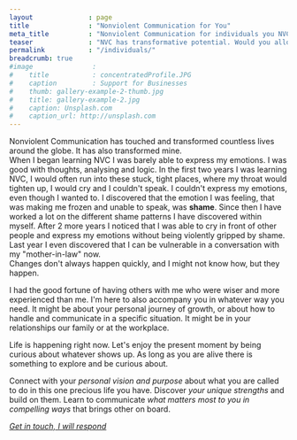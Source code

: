 ```yaml
---
layout              : page
title               : "Nonviolent Communication for You"
meta_title          : "Nonviolent Communication for individuals you NVC"
teaser              : "NVC has transformative potential. Would you allow me to guide and support you?"
permalink           : "/individuals/"
breadcrumb: true
#image               : 
#    title           : concentratedProfile.JPG
#    caption         : Support for Businesses
#    thumb: gallery-example-2-thumb.jpg
#    title: gallery-example-2.jpg
#    caption: Unsplash.com
#    caption_url: http://unsplash.com
---
```


Nonviolent Communication has touched and transformed countless lives around the globe. It has also transformed mine.   
When I began learning NVC I was barely able to express my emotions. I was good with thoughts, analysing and logic. In the first two years I was learning NVC, I would often run into these stuck, tight places, where my throat would tighten up, I would cry and I couldn't speak. I couldn't express my emotions, even though I wanted to. I discovered that the emotion I was feeling, that was making me frozen and unable to speak, was **shame**. Since then I have worked a lot on the different shame patterns I have discovered within myself. After 2 more years I noticed that I was able to cry in front of other people and express my emotions without being violently gripped by shame. Last year I even discovered that I can be vulnerable in a conversation with my "mother-in-law" now.  
Changes don't always happen quickly, and I might not know how, but they happen.  

I had the good fortune of having others with me who were wiser and more experienced than me. I'm here to also accompany you in whatever way you need. It might be about your personal journey of growth, or about how to handle and communicate in a specific situation. It might be in your relationships our family or at the workplace.

Life is happening right now. Let's enjoy the present moment by being curious about whatever shows up. As long as you are alive there is something to explore and be curious about. 

Connect with your _personal vision and purpose_ about what you are called to do in this one precious life you have. Discover _your unique strengths_ and build on them. Learn to communicate _what matters most to you in compelling ways_ that brings other on board.


[_Get in touch, I will respond_](/contact/)  
